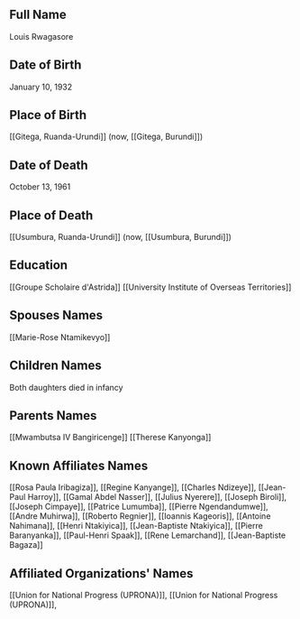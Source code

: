 ## Full Name
Louis Rwagasore

## Date of Birth
January 10, 1932

## Place of Birth
[[Gitega, Ruanda-Urundi]] (now, [[Gitega, Burundi]])

## Date of Death
October 13, 1961

## Place of Death
[[Usumbura, Ruanda-Urundi]] (now, [[Usumbura, Burundi]])

## Education
[[Groupe Scholaire d'Astrida]]
[[University Institute of Overseas Territories]]

## Spouses Names
[[Marie-Rose Ntamikevyo]]

## Children Names
Both daughters died in infancy

## Parents Names
[[Mwambutsa IV Bangiricenge]]
[[Therese Kanyonga]]

## Known Affiliates Names
[[Rosa Paula Iribagiza]], [[Regine Kanyange]], [[Charles Ndizeye]], [[Jean-Paul Harroy]], [[Gamal Abdel Nasser]], [[Julius Nyerere]], [[Joseph Biroli]], [[Joseph Cimpaye]], [[Patrice Lumumba]], [[Pierre Ngendandumwe]], [[Andre Muhirwa]], [[Roberto Regnier]], [[Ioannis Kageoris]], [[Antoine Nahimana]], [[Henri Ntakiyica]], [[Jean-Baptiste Ntakiyica]], [[Pierre Baranyanka]], [[Paul-Henri Spaak]], [[Rene Lemarchand]], [[Jean-Baptiste Bagaza]]

## Affiliated Organizations' Names
[[Union for National Progress (UPRONA)]], [[Union for National Progress (UPRONA)]],